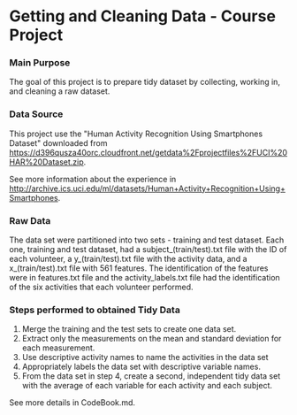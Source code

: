 # Getting and Cleaning Data - Course Project

### Main Purpose
The goal of this project is to prepare tidy dataset by collecting, working in, and cleaning a raw dataset.

### Data Source
This project use the "Human Activity Recognition Using Smartphones Dataset" downloaded from https://d396qusza40orc.cloudfront.net/getdata%2Fprojectfiles%2FUCI%20HAR%20Dataset.zip.

See more information about the experience in http://archive.ics.uci.edu/ml/datasets/Human+Activity+Recognition+Using+Smartphones.

### Raw Data
The data set were partitioned into two sets - training and test dataset. Each one, training and test dataset, had a subject_(train/test).txt file with the ID of each volunteer, a y_(train/test).txt file with the activity data, and a x_(train/test).txt file with 561 features. The identification of the features were in features.txt file and the activity_labels.txt file had the identification of the six activities that each volunteer performed.

### Steps performed to obtained Tidy Data
1. Merge the training and the test sets to create one data set.
2. Extract only the measurements on the mean and standard deviation for each measurement. 
3. Use descriptive activity names to name the activities in the data set
4. Appropriately labels the data set with descriptive variable names. 
5. From the data set in step 4, create a second, independent tidy data set with the average of each variable for each activity and each subject.

See more details in CodeBook.md.

